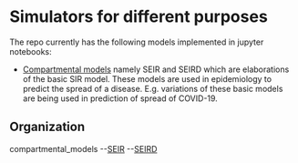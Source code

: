 # Simulators for different purposes

The repo currently has the following models implemented in jupyter notebooks:
* [Compartmental models](https://en.wikipedia.org/wiki/Compartmental_models_in_epidemiology "Compartmental models in epidemiology") namely SEIR and SEIRD which are elaborations of the basic SIR model. These models are used in epidemiology to predict the spread of a disease. E.g. variations of these basic models are being used in prediction of spread of COVID-19.

## Organization
compartmental_models
--[SEIR](https://github.com/silpara/simulators/blob/master/compartmental_models/SEIR%20Simulator%20in%20Python.ipynb "SEIR Simulator in Python")
--[SEIRD](https://github.com/silpara/simulators/blob/master/compartmental_models/SEIRD%20Simulator%20in%20Python.ipynb  "SEIRD Simulator in Python")


